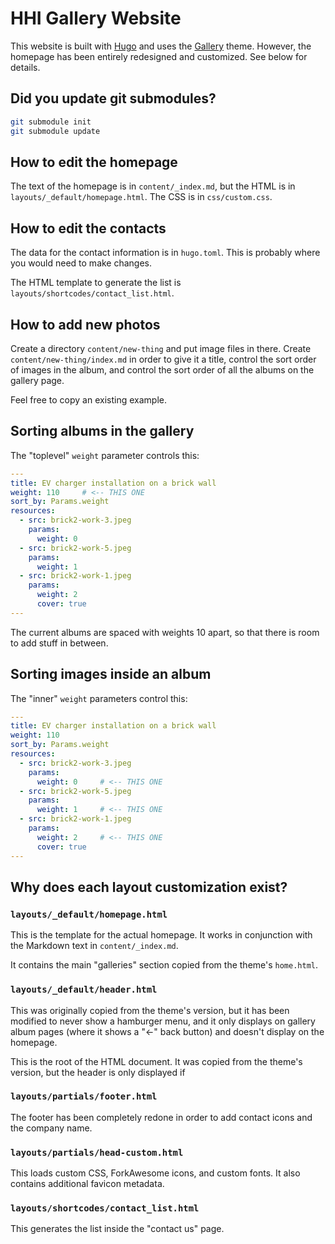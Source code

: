 # HHI Gallery Website

This website is built with [Hugo](https://gohugo.io/) and uses the [Gallery](https://themes.gohugo.io/themes/hugo-theme-gallery/) theme. However, the homepage has been entirely redesigned and customized. See below for details.

## Did you update git submodules?

```sh
git submodule init
git submodule update
```

## How to edit the homepage

The text of the homepage is in `content/_index.md`, but the HTML is in `layouts/_default/homepage.html`. The CSS is in `css/custom.css`.

## How to edit the contacts

The data for the contact information is in `hugo.toml`. This is probably where you would need to make changes.

The HTML template to generate the list is `layouts/shortcodes/contact_list.html`.

## How to add new photos

Create a directory `content/new-thing` and put image files in there. Create `content/new-thing/index.md` in order to give it a title, control the sort order of images in the album, and control the sort order of all the albums on the gallery page.

Feel free to copy an existing example.

## Sorting albums in the gallery

The "toplevel" `weight` parameter controls this:

```yaml
---
title: EV charger installation on a brick wall
weight: 110     # <-- THIS ONE
sort_by: Params.weight
resources:
  - src: brick2-work-3.jpeg
    params:
      weight: 0
  - src: brick2-work-5.jpeg
    params:
      weight: 1
  - src: brick2-work-1.jpeg
    params:
      weight: 2
      cover: true
---
```

The current albums are spaced with weights 10 apart, so that there is room to add stuff in between.

## Sorting images inside an album

The "inner" `weight` parameters control this:

```yaml
---
title: EV charger installation on a brick wall
weight: 110
sort_by: Params.weight
resources:
  - src: brick2-work-3.jpeg
    params:
      weight: 0     # <-- THIS ONE
  - src: brick2-work-5.jpeg
    params:
      weight: 1     # <-- THIS ONE
  - src: brick2-work-1.jpeg
    params:
      weight: 2     # <-- THIS ONE
      cover: true
---
```

## Why does each layout customization exist?

### `layouts/_default/homepage.html`

This is the template for the actual homepage. It works in conjunction with the Markdown text in `content/_index.md`.

It contains the main "galleries" section copied from the theme's `home.html`.

### `layouts/_default/header.html`

This was originally copied from the theme's version, but it has been modified to never show a hamburger menu, and it only displays on gallery album pages (where it shows a "<-" back button) and doesn't display on the homepage.

This is the root of the HTML document. It was copied from the theme's version, but the header is only displayed if 

### `layouts/partials/footer.html`

The footer has been completely redone in order to add contact icons and the company name.

### `layouts/partials/head-custom.html`

This loads custom CSS, ForkAwesome icons, and custom fonts. It also contains additional favicon metadata.

### `layouts/shortcodes/contact_list.html`

This generates the list inside the "contact us" page.
